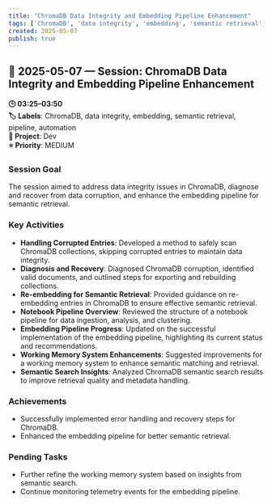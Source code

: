 ```yaml
---
title: "ChromaDB Data Integrity and Embedding Pipeline Enhancement"
tags: ['ChromaDB', 'data integrity', 'embedding', 'semantic retrieval', 'pipeline', 'automation']
created: 2025-05-07
publish: true
---
```


## 📅 2025-05-07 — Session: ChromaDB Data Integrity and Embedding Pipeline Enhancement

**🕒 03:25–03:50**  
**🏷️ Labels**: ChromaDB, data integrity, embedding, semantic retrieval, pipeline, automation  
**📂 Project**: Dev  
**⭐ Priority**: MEDIUM  


### Session Goal
The session aimed to address data integrity issues in ChromaDB, diagnose and recover from data corruption, and enhance the embedding pipeline for semantic retrieval.

### Key Activities
- **Handling Corrupted Entries**: Developed a method to safely scan ChromaDB collections, skipping corrupted entries to maintain data integrity.
- **Diagnosis and Recovery**: Diagnosed ChromaDB corruption, identified valid documents, and outlined steps for exporting and rebuilding collections.
- **Re-embedding for Semantic Retrieval**: Provided guidance on re-embedding entries in ChromaDB to ensure effective semantic retrieval.
- **Notebook Pipeline Overview**: Reviewed the structure of a notebook pipeline for data ingestion, analysis, and clustering.
- **Embedding Pipeline Progress**: Updated on the successful implementation of the embedding pipeline, highlighting its current status and recommendations.
- **Working Memory System Enhancements**: Suggested improvements for a working memory system to enhance semantic matching and retrieval.
- **Semantic Search Insights**: Analyzed ChromaDB semantic search results to improve retrieval quality and metadata handling.

### Achievements
- Successfully implemented error handling and recovery steps for ChromaDB.
- Enhanced the embedding pipeline for better semantic retrieval.

### Pending Tasks
- Further refine the working memory system based on insights from semantic search.
- Continue monitoring telemetry events for the embedding pipeline.
